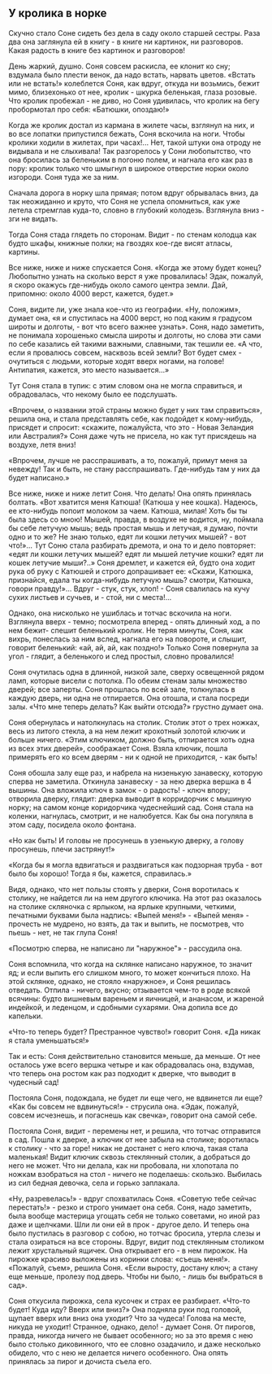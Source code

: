 ## У кролика в норке

Скучно стало Соне сидеть без дела в саду около старшей сестры. Раза два она заглянула ей в книгу - в книге ни картинок, ни разговоров. Какая радость в книге без картинок и разговоров!

День жаркий, душно. Соня совсем раскисла, ее клонит ко сну; вздумала было плести венок, да надо встать, нарвать цветов. «Встать или не встать!» колеблется Соня, как вдруг, откуда ни возьмись, бежит мимо, близехонько от нее, кролик - шкурка беленькая, глаза розовые. Что кролик пробежал - не диво, но Соня удивилась, что кролик на бегу пробормотал про себя: «Батюшки, опоздаю!»

Когда же кролик достал из кармана в жилете часы, взглянул на них, и во все лопатки припустился бежать, Соня вскочила на ноги. Чтобы кролики ходили в жилетах, при часах!... Нет, такой штуки она отроду не видывала и не слыхивала! Так разгорелось у Сони любопытство, что она бросилась за беленьким в погоню полем, и нагнала его как раз в пору: кролик только что шмыгнул в широкое отверстие норки около изгороди. Соня туда же за ним.

Сначала дорога в норку шла прямая; потом вдруг обрывалась вниз, да так неожиданно и круто, что Соня не успела опомниться, как уже летела стремглав куда-то, словно в глубокий колодезь. Взглянула вниз - зги не видать.

Тогда Соня стада глядеть по сторонам. Видит - по стенам колодца как будто шкафы, книжные полки; на гвоздях кое-где висят атласы, картины.

Все ниже, ниже и ниже спускается Соня. «Когда же этому будет конец? Любопытно узнать на сколько верст я уже провалилась! Эдак, пожалуй, я скоро окажусь где-нибудь около самого центра земли. Дай, припомню: около 4000 верст, кажется, будет.»

Соня, видите ли, уже знала кое-что из географии. «Ну, положим», думает она, «я и спустилась на 4000 верст, но под каким я градусом широты и долготы, - вот что всего важнее узнать». Соня, надо заметить, не понимала хорошенько смысла широты и долготы, но слова эти сами по себе казались ей такими важными, славными, так тешили ее. «А что, если я провалюсь совсем, насквозь всей земли? Вот будет смех - очутиться с людьми, которые ходят вверх ногами, на голове! Антипатия, кажется, это место называется...»

Тут Соня стала в тупик: с этим словом она не могла справиться, и обрадовалась, что некому было ее подслушать.

«Впрочем, о названии этой страны можно будет у них там справиться», решила она, и стала представлять себе, как подойдет к кому-нибудь, присядет и спросит: «скажите, пожалуйста, что это - Новая Зеландия или Австралия?» Соня даже чуть не присела, но как тут присядешь на воздухе, летя вниз!

«Впрочем, лучше не расспрашивать, а то, пожалуй, примут меня за невежду! Так и быть, не стану расспрашивать. Где-нибудь там у них да будет написано.»

Все ниже, ниже и ниже летит Соня. Что делать! Она опять принялась болтать. «Вот хватится меня Катюша! (Катюша у нее кошка). Надеюсь, ее кто-нибудь попоит молоком за чаем. Катюша, милая! Хоть бы ты была здесь со мною! Мышей, правда, в воздухе не водится, ну, поймала бы себе летучую мышь; ведь простая мышь и летучая, я думаю, почти одно и то же? Не знаю только, едят ли кошки летучих мышей? - вот что!»... Тут Соню стала разбирать дремота, и она то и дело повторяет: «едят ли кошки летучих мышей? едят ли мышей летучие кошки? едят ли кошек летучие мыши?..» Соня дремлет, и кажется ей, будто она ходит рука об руку с Катюшей и строго допрашивает ее: «Скажи, Катюшка, признайся, едала ты когда-нибудь летучую мышь? смотри, Катюшка, говори правду!»... Вдруг - стук, стук, хлоп! - Соня свалилась на кучу сухих листьев и сучьев, и - стой, ни с места!...

Однако, она нисколько не ушиблась и тотчас вскочила на ноги. Взглянула вверх - темно; посмотрела вперед - опять длинный ход, а по нем бежит- спешит беленький кролик. Не теряя минуты, Соня, как вихрь, понеслась за ним вслед, нагнала его на повороте, и слышит, говорит беленький: «ай, ай, ай, как поздно!» Только Соня повернула за угол - глядит, а беленького и след простыл, словно провалился!

Соня очутилась одна в длинной, низкой зале, сверху освещенной рядом ламп, которые висели с потолка. По обеим стенам залы множество дверей; все заперты. Соня прошлась по всей зале, толкнулась в каждую дверь, ни одна не отпирается. Она отошла, и стала посреди залы. «Что мне теперь делать? Как выйти отсюда?» грустно думает она.

Соня обернулась и натолкнулась на столик. Столик этот о трех ножках, весь из литого стекла, а на нем лежит крохотный золотой ключик и больше ничего. «Этим ключиком, должно быть, отпирается хоть одна из всех этих дверей», соображает Соня. Взяла ключик, пошла примерять его ко всем дверям - ни к одной не приходится, - как быть!

Соня обошла залу еще раз, и набрела на низенькую занавеску, которую сперва не заметила. Откинула занавеску - за нею дверка вершка в 4 вышины. Она вложила ключ в замок - о радость! - ключ впору; отворила дверку, глядит: дверка выводит в корридорчик с мышиную норку; на самом конце коридорчика чудеснейший сад. Соня стала на коленки, нагнулась, смотрит, и не налюбуется. Как бы она погуляла в этом саду, посидела около фонтана.

«Но как быть! И головы не просунешь в узенькую дверку, а голову просунешь, плечи застрянут!»

«Когда бы я могла вдвигаться и раздвигаться как подзорная труба - вот было бы хорошо! Тогда я бы, кажется, справилась.»

Видя, однако, что нет пользы стоять у дверки, Соня воротилась к столику, не найдется ли на нем другого ключика. На этот раз оказалось на столике скляночка с ярлыком, на ярлыке крупными, четкими, печатными буквами была надпись: «Выпей меня!» - «Выпей меня» - прочесть не мудрено, но взять, да так и выпить, не посмотрев, что пьешь - нет, не так глупа Соня!

«Посмотрю сперва, не написано ли "наружное"» - рассудила она.

Соня вспомнила, что когда на склянке написано наружное, то значит яд; и если выпить его слишком много, то может кончиться плохо. На этой склянке, однако, не стояло «наружное», и Соня решилась отведать. Отпила - ничего, вкусно; отзывается чем-то в роде всякой всячины: будто вишневым вареньем и яичницей, и ананасом, и жареной индейкой, и леденцом, и сдобными сухарями. Она допила все до капельки.

«Что-то теперь будет? Престранное чувство!» говорит Соня. «Да никак я стала уменьшаться!»

Так и есть: Соня действительно становится меньше, да меньше. От нее осталось уже всего вершка четыре и как обрадовалась она, вздумав, что теперь она ростом как раз подходит к дверке, что выводит в чудесный сад!

Постояла Соня, подождала, не будет ли еще чего, не вдвинется ли еще? «Как бы совсем не вдвинуться!» - струсила она. «Эдак, пожалуй, совсем исчезнешь, и погаснешь как свечка», говорит она самой себе.

Постояла Соня, видит - перемены нет, и решила, что тотчас отправится в сад. Пошла к дверке, а ключик от нее забыла на столике; воротилась к столику - что за горе! никак не достанет с него ключа, такая стала маленькая! Видит ключик сквозь стеклянный столик, а добраться до него не может. Что ни делала, как ни пробовала, ни хлопотала по ножкам взобраться на стол - ничего не поделаешь: скользко. Выбилась из сил бедная девочка, села и горько заплакала.

«Ну, разревелась!» - вдруг спохватилась Соня. «Советую тебе сейчас перестать!» - резко и строго унимает она себя. Соня, надо заметить, была вообще мастерица угощать себя не только советами, но иной раз даже и щелчками. Шли ли они ей в прок - другое дело. И теперь она было пустилась в разговор с собою, но тотчас бросила, утерла слезы и стала озираться на все стороны. Вдруг, видит под стеклянным столиком лежит хрустальный ящичек. Она открывает его - в нем пирожок. На пирожке красиво выложены из коринки слова: «съешь меня!». «Пожалуй, съем», решила Соня. «Если выросту, достану ключ; а стану еще меньше, пролезу под дверь. Чтобы ни было, - лишь бы выбраться в сад».

Соня откусила пирожка, села кусочек и страх ее разбирает. «Что-то будет! Куда иду? Вверх или вниз?» Она подняла руки под головой, щупает вверх или вниз она уходит? Что за чудеса! Голова на месте, никуда не уходит! Странное, однако, дело! - думает Соня. От пирогов, правда, никогда ничего не бывает особенного; но за это время с нею было столько диковинного, что ее словно озадачило, и даже несколько обидело, что с нею не делается ничего особенного. Она опять принялась за пирог и дочиста съела его.